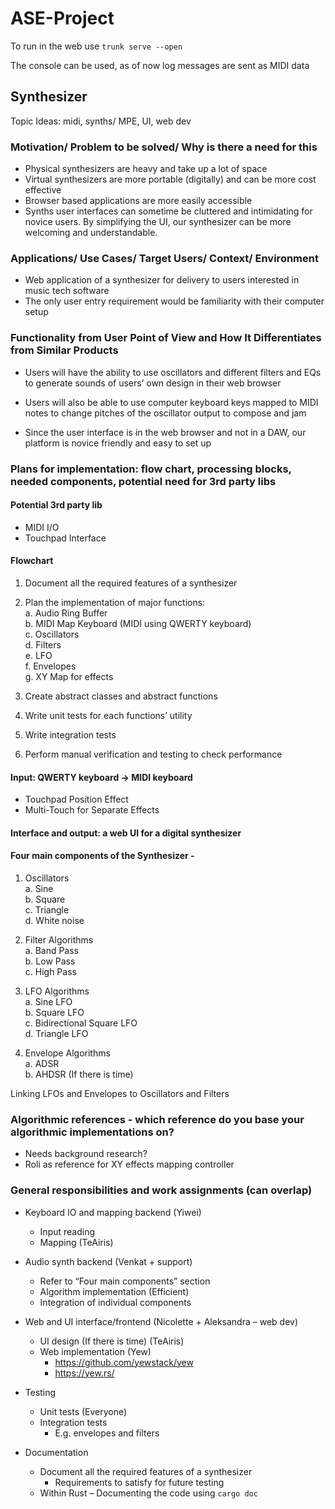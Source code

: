# ASE-Project

To run in the web use `trunk serve --open`

The console can be used, as of now log messages are sent as MIDI data

## Synthesizer 
Topic Ideas: midi, synths/ MPE, UI, web dev 

### Motivation/ Problem to be solved/ Why is there a need for this 

- Physical synthesizers are heavy and take up a lot of space 
- Virtual synthesizers are more portable (digitally) and can be more cost effective 
- Browser based applications are more easily accessible
- Synths user interfaces can sometime be cluttered and intimidating for novice users. By simplifying the UI, our synthesizer can be more welcoming and understandable.

### Applications/ Use Cases/ Target Users/ Context/ Environment 
- Web application of a synthesizer for delivery to users interested in music tech software 
- The only user entry requirement would be familiarity with their computer setup 


### Functionality from User Point of View and How It Differentiates from Similar Products 

- Users will have the ability to use oscillators and different filters and EQs to generate sounds of users’ own design in their web browser 

- Users will also be able to use computer keyboard keys mapped to MIDI notes to change pitches of the oscillator output to compose and jam 

- Since the user interface is in the web browser and not in a DAW, our platform is novice friendly and easy to set up 

### Plans for implementation: flow chart, processing blocks, needed components, potential need for 3rd party libs 

#### Potential 3rd party lib 

- MIDI I/O 
- Touchpad Interface  

 

#### Flowchart  

1. Document all the required features of a synthesizer 
2. Plan the implementation of major functions:  <br>
    a. Audio Ring Buffer <br>
    b. MIDI Map Keyboard (MIDI using QWERTY keyboard) <br>
    c. Oscillators <br>
    d. Filters <br>
    e. LFO <br>
    f. Envelopes <br>
    g. XY Map for effects 

3. Create abstract classes and abstract functions 
4. Write unit tests for each functions’ utility 
5. Write integration tests 
6. Perform manual verification and testing to check performance 

#### Input: QWERTY keyboard -> MIDI keyboard 

- Touchpad Position Effect 
- Multi-Touch for Separate Effects 

#### Interface and output: a web UI for a digital synthesizer  

#### Four main components of the Synthesizer - 

1. Oscillators <br>
    a. Sine <br>
    b. Square <br>
    c. Triangle <br>
    d. White noise 

2. Filter Algorithms <br>
    a. Band Pass <br>
    b. Low Pass <br>
    c. High Pass 

3. LFO Algorithms <br>
    a. Sine LFO  <br>
    b. Square LFO  <br>
    c. Bidirectional Square LFO  <br> 
    d. Triangle LFO 

4. Envelope Algorithms  <br>
    a. ADSR <br>
    b. AHDSR (If there is time) 

Linking LFOs and Envelopes to Oscillators and Filters 

### Algorithmic references - which reference do you base your algorithmic implementations on? 

- Needs background research? 
- Roli as reference for XY effects mapping controller 

 

### General responsibilities and work assignments (can overlap) 

- Keyboard IO and mapping backend (Yiwei) 
    - Input reading 
    - Mapping (TeAiris) 

- Audio synth backend (Venkat + support) 
    - Refer to “Four main components” section 
    - Algorithm implementation (Efficient) 
    - Integration of individual components 

- Web and UI interface/frontend (Nicolette + Aleksandra – web dev) 
  - UI design (If there is time) (TeAiris)  
  - Web implementation (Yew) 
    - https://github.com/yewstack/yew 
    - https://yew.rs/ 

- Testing  
  - Unit tests (Everyone) 
  - Integration tests  
    - E.g. envelopes and filters 

- Documentation 
  - Document all the required features of a synthesizer 
    - Requirements to satisfy for future testing 
  - Within Rust – Documenting the code using `cargo doc` 

 
 
